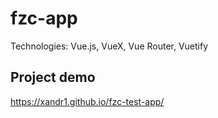 # fzc-app


Technologies: Vue.js, VueX, Vue Router, Vuetify

## Project demo
https://xandr1.github.io/fzc-test-app/